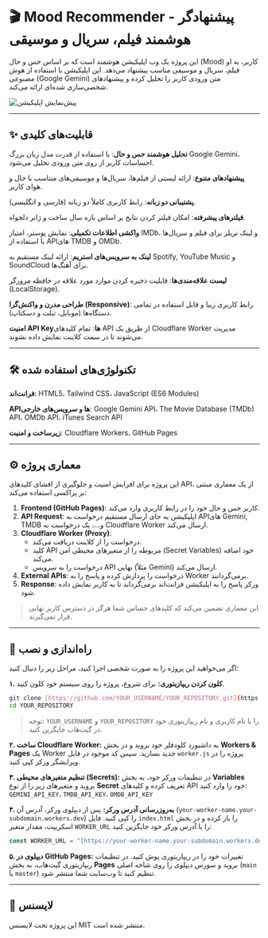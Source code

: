 # 🎬 Mood Recommender - پیشنهادگر هوشمند فیلم، سریال و موسیقی

این پروژه یک وب اپلیکیشن هوشمند است که بر اساس حس و حال (Mood) کاربر، به او فیلم، سریال و موسیقی مناسب پیشنهاد می‌دهد. این اپلیکیشن با استفاده از هوش مصنوعی (Google Gemini) متن ورودی کاربر را تحلیل کرده و پیشنهادهای شخصی‌سازی شده‌ای ارائه می‌کند.

![پیش‌نمایش اپلیکیشن](https://github.com/user-attachments/assets/99f53f1f-6e3e-4ef1-874c-9740700f7bfa)

---

## ✨ قابلیت‌های کلیدی

**تحلیل هوشمند حس و حال**: با استفاده از قدرت مدل زبان بزرگ Google Gemini، احساسات کاربر از روی متن ورودی تحلیل می‌شود.

**پیشنهادهای متنوع**: ارائه لیستی از فیلم‌ها، سریال‌ها و موسیقی‌های متناسب با حال و هوای کاربر.

**پشتیبانی دو زبانه**: رابط کاربری کاملاً دو زبانه (فارسی و انگلیسی).

**فیلترهای پیشرفته**: امکان فیلتر کردن نتایج بر اساس بازه سال ساخت و ژانر دلخواه.

**واکشی اطلاعات تکمیلی**: نمایش پوستر، امتیاز IMDb، و لینک تریلر برای فیلم و سریال‌ها با استفاده از APIهای TMDB و OMDb.

**لینک به سرویس‌های استریم**: ارائه لینک مستقیم به Spotify, YouTube Music و SoundCloud برای آهنگ‌ها.

**لیست علاقه‌مندی‌ها**: قابلیت ذخیره کردن موارد مورد علاقه در حافظه مرورگر (LocalStorage).

**طراحی مدرن و واکنش‌گرا (Responsive)**: رابط کاربری زیبا و قابل استفاده در تمامی دستگاه‌ها (موبایل، تبلت و دسکتاپ).

**امنیت API Keyها**: تمام کلیدهای API از طریق یک Cloudflare Worker مدیریت می‌شوند تا در سمت کلاینت نمایش داده نشوند.

---

## 🛠️ تکنولوژی‌های استفاده شده

**فرانت‌اند**:
HTML5، Tailwind CSS، JavaScript (ES6 Modules)

**APIها و سرویس‌های خارجی**:
Google Gemini API، The Movie Database (TMDb) API، OMDb API، iTunes Search API

**زیرساخت و امنیت**:
Cloudflare Workers، GitHub Pages

---

## ⚙️ معماری پروژه

این پروژه برای افزایش امنیت و جلوگیری از افشای کلیدهای API، از یک معماری مبتنی بر پراکسی استفاده می‌کند:

1.  **Frontend (GitHub Pages)**: کاربر حس و حال خود را در رابط کاربری وارد می‌کند.
2.  **API Request**: اپلیکیشن به جای ارسال مستقیم درخواست به APIهای Gemini, TMDB و...، یک درخواست به Cloudflare Worker ارسال می‌کند.
3.  **Cloudflare Worker (Proxy)**:
    - درخواست را از کلاینت دریافت می‌کند.
    - کلید API مربوطه را از متغیرهای محیطی امن (Secret Variables) خود اضافه می‌کند.
    - درخواست را به سرویس API نهایی (مثلاً Gemini) ارسال می‌کند.
4.  **External APIs**: درخواست را پردازش کرده و پاسخ را به Worker برمی‌گردانند.
5.  **Response**: ورکر پاسخ را به اپلیکیشن فرانت‌اند برمی‌گرداند تا به کاربر نمایش داده شود.

> این معماری تضمین می‌کند که کلیدهای حساس شما هرگز در دسترس کاربر نهایی قرار نمی‌گیرند.

---

## 🚀 راه‌اندازی و نصب

اگر می‌خواهید این پروژه را به صورت شخصی اجرا کنید، مراحل زیر را دنبال کنید:

**۱. کلون کردن ریپازیتوری:**
برای شروع، پروژه را روی سیستم خود کلون کنید.
```bash
git clone [https://github.com/YOUR_USERNAME/YOUR_REPOSITORY.git](https://github.com/YOUR_USERNAME/YOUR_REPOSITORY.git)
cd YOUR_REPOSITORY
```
> توجه: `YOUR_USERNAME` و `YOUR_REPOSITORY` را با نام کاربری و نام ریپازیتوری خود در گیت‌هاب جایگزین کنید.

**۲. ساخت Cloudflare Worker:**
به داشبورد کلودفلر خود بروید و در بخش **Workers & Pages** یک Worker جدید بسازید. سپس کد موجود در فایل `worker.js` پروژه را در ویرایشگر ورکر کپی کنید.

**۳. تنظیم متغیرهای محیطی (Secrets):**
در تنظیمات ورکر خود، به بخش **Variables** بروید و متغیرهای زیر را از نوع **Secret** تعریف کرده و کلیدهای API خود را وارد کنید:
`GEMINI_API_KEY`، `TMDB_API_KEY`، `OMDB_API_KEY`

**۴. به‌روزرسانی آدرس ورکر:**
پس از دیپلوی ورکر، آدرس آن (`your-worker-name.your-subdomain.workers.dev`) را کپی کنید. فایل `index.html` را باز کرده و در بخش اسکریپت، مقدار متغیر `WORKER_URL` را با آدرس ورکر خود جایگزین کنید:
```javascript
const WORKER_URL = "[https://your-worker-name.your-subdomain.workers.dev](https://your-worker-name.your-subdomain.workers.dev)";
```

**۵. دیپلوی در GitHub Pages:**
تغییرات خود را در ریپازیتوری پوش کنید. در تنظیمات ریپازیتوری گیت‌هاب، به بخش **Pages** بروید و سورس دیپلوی را روی شاخه اصلی (`main` یا `master`) تنظیم کنید تا وب‌سایت شما منتشر شود.

---

## 📄 لایسنس

این پروژه تحت لایسنس MIT منتشر شده است.
